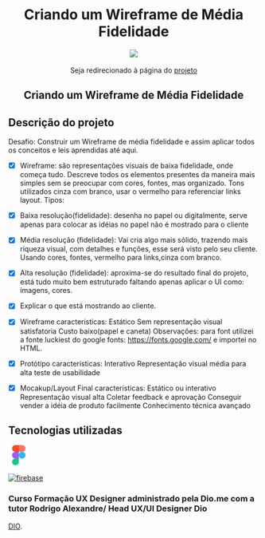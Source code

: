 <p> <h1 align="center">Criando um Wireframe de Média Fidelidade</h1></p>
 
 
 <p align="center">
    <img width="700" src="https://github.com/SuellenDiass/css-site-discord/assets/102911341/9f68a08b-16c4-4f32-9954-b31b20cf6d51">
</p>

<p align="center">Seja redirecionado à página do 
<a href="https://github.com/SuellenDiass/css-site-discord/assets/102911341/9f68a08b-16c4-4f32-9954-b31b20cf6d51" target="_blank">projeto</a></p>

<p> <h2 align="center">Criando um Wireframe de Média Fidelidade</h2></p>

## Descrição do projeto 

<p align="justify">

 Desafio: Construir um Wireframe de média fidelidade e assim aplicar todos os conceitos e leis aprendidas até aqui.




- [x] Wireframe: são representações visuais de baixa fidelidade, onde começa tudo. Descreve todos os elementos presentes da maneira mais simples sem se preocupar com cores, fontes, mas organizado. Tons utilizados cinza com branco, usar o vermelho para referenciar links layout.
Tipos:
  
- [x] Baixa resolução(fidelidade): desenha no papel ou digitalmente, serve apenas para colocar as idéias no papel não é mostrado para o cliente
  
- [x] Média resolução (fidelidade): Vai cria algo mais sólido, trazendo mais riqueza visual, com detalhes e funções, esse será visto pelo seu cliente. Usando cores, fontes, vermelho para links,cinza com branco.
  
- [x] Alta resolução (fidelidade): aproxima-se do resultado final do projeto, está tudo muito bem estruturado faltando apenas aplicar o UI como: imagens, cores.

- [x] Explicar o que está mostrando ao cliente.
  
- [x] Wireframe caracteristicas:
Estático
Sem representação visual satisfatoria
Custo baixo(papel e caneta)
Observações: para font utilizei a fonte luckiest do google fonts: https://fonts.google.com/ e importei no HTML.

- [x] Protótipo características:
Interativo
Representação visual média para alta
teste de usabilidade
  
- [x] Mocakup/Layout Final características:
Estático ou interativo
Representação visual alta
Coletar feedback e aprovação
Conseguir vender a idéia de produto facilmente
Conhecimento técnica avançado

###

## Tecnologias utilizadas

<a href="#" target="_blank"> <img src="https://raw.githubusercontent.com/devicons/devicon/master/icons/figma/figma-original.svg" alt="html" width="40" height="40"/> </a> 



<a href="#" target="_blank"> <img src="https://camo.githubusercontent.com/ee5225ba7c4338f1a1c10121ec32c396e1a4a2f5b0b58b6afd6d5c56ff5d6196/68747470733a2f2f63646e2e6a7364656c6976722e6e65742f67682f64657669636f6e732f64657669636f6e2f69636f6e732f7673636f64652f7673636f64652d6f726967696e616c2d776f72646d61726b2e737667" alt="firebase" width="40" height="40"/> </a>

###


### Curso Formação UX Designer administrado pela Dio.me com a tutor Rodrigo Alexandre/ Head UX/UI Designer Dio

 [DIO](https://www.dio.me/).
